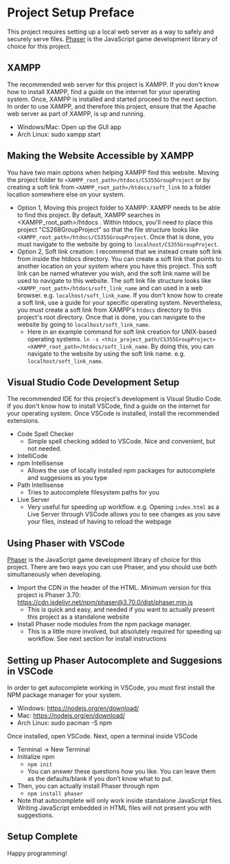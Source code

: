 # Project Setup Preface
This project requires setting up a local web server as a way to safely and securely serve files. [Phaser](https://phaser.io/) is the JavaScript game development library of choice for this project. 

## XAMPP
The recommended web server for this project is XAMPP. If you don't know how to install XAMPP, find a guide on the internet for your operating system. Once, XAMPP is installed and started proceed to the next section. In order to use XAMPP, and therefore this project, ensure that the Apache web server as part of XAMPP, is up and running.
* Windows/Mac: Open up the GUI app
* Arch Linux: sudo xampp start

## Making the Website Accessible by XAMPP
You have two main options when helping XAMPP find this website. Moving the project folder to `<XAMPP_root_path>/htdocs/CS355GroupProject` or by creating a soft link from `<XAMPP_root_path>/htdocs/soft_link` to a folder location somewhere else on your system.
* Option 1, Moving this project folder to XAMPP: XAMPP needs to be able to find this project. By default, XAMPP searches in <XAMPP_root_path>/htdocs . Within htdocs, you'll need to place this project "CS268GroupProject" so that the file structure looks like `<XAMPP_root_path>/htdocs/CS355GroupProject`. Once that is done, you must navigate to the website by going to `localhost/CS355GroupProject`.
* Option 2, Soft link creation: I recommend that we instead create soft link from inside the htdocs directory. You can create a soft link that points to another location on your system where you have this project. This soft link can be named whatever you wish, and the soft link name will be used to navigate to this website. The soft link file structure looks like `<XAMPP_root_path>/htdocs/soft_link_name` and can used in a web browser. e.g. `localhost/soft_link_name`. If you don't know how to create a soft link, use a guide for your specific operating system. Nevertheless, you must create a soft link from XAMPP's `htdocs` directory to this project's root directory. Once that is done, you can navigate to the website by going to `localhost/soft_link_name`. 
    * Here in an example command for soft link creation for UNIX-based operating systems. `ln -s <this_project_path/CS355GroupProject> <XAMPP_root_path>/htdocs/soft_link_name`. By doing this, you can navigate to the website by using the soft link name. e.g. `localhost/soft_link_name`.

## Visual Studio Code Development Setup
The recommended IDE for this project's development is Visual Studio Code. If you don't know how to install VSCode, find a guide on the internet for your operating system. Once VSCode is installed, install the recommended extensions.
* Code Spell Checker
    * Simple spell checking added to VSCode. Nice and convenient, but not needed.
* IntelliCode
* npm Intellisense
    * Allows the use of locally installed npm packages for autocomplete and suggesions as you type
* Path Intellisense
    * Tries to autocomplete filesystem paths for you
* Live Server
    * Very useful for speeding up workflow. e.g. Opening `index.html` as a Live Server through VSCode allows you to see changes as you save your files, instead of having to reload the webpage

## Using Phaser with VSCode
[Phaser](https://phaser.io/) is the JavaScript game development library of choice for this project. There are two ways you can use Phaser, and you should use both simultaneously when developing.
* Import the CDN in the header of the HTML. Minimum version for this project is Phaser 3.70: https://cdn.jsdelivr.net/npm/phaser@3.70.0/dist/phaser.min.js
    * This is quick and easy, and needed if you want to actually present this project as a standalone website
* Install Phaser node modules from the npm package manager.
    * This is a little more involved, but absolutely required for speeding up workflow. See next section for install instructions
 
## Setting up Phaser Autocomplete and Suggesions in VSCode
In order to get autocomplete working in VSCode, you must first install the NPM package manager for your system.
* Windows: https://nodejs.org/en/download/
* Mac: https://nodejs.org/en/download/
* Arch Linux: sudo pacman -S npm

Once installed, open VSCode. Next, open a terminal inside VSCode
* Terminal → New Terminal
* Initialize npm
    * `npm init` 
    * You can answer these questions how you like. You can leave them as the defaults/blank if you don’t know what to put.
* Then, you can actually install Phaser through npm
    * `npm install phaser`
* Note that autocomplete will only work inside standalone JavaScript files. Writing JavaScript embedded in HTML files will not present you with suggestions.

## Setup Complete
Happy programming!

